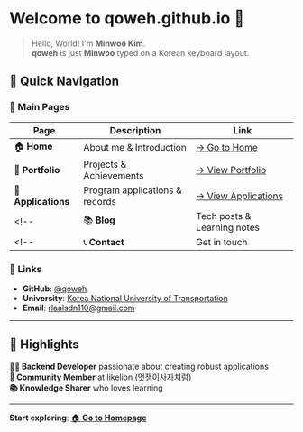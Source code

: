 # Welcome to qoweh.github.io 👋

> Hello, World! I'm **Minwoo Kim**. <br>
> **qoweh** is just **Minwoo** typed on a Korean keyboard layout. <br>

## 🚀 Quick Navigation

### 📖 Main Pages
| Page | Description | Link |
|------|-------------|------|
| 🏠 **Home** | About me & Introduction | [→ Go to Home](./index.md) |
| 💼 **Portfolio** | Projects & Achievements | [→ View Portfolio](./portfolio.md) |
| 📝 **Applications** | Program applications & records | [→ View Applications](./applications.md) |
<!-- | 📚 **Blog** | Tech posts & Learning notes | [→ Read Blog](./blog.md) | -->
<!-- | 📞 **Contact** | Get in touch | [→ Contact Info](./contact.md) | -->

### 🎯 Links
- **GitHub**: [@qoweh](https://github.com/qoweh)
- **University**: [Korea National University of Transportation](https://www.ut.ac.kr/)
- **Email**: [rlaalsdn110@gmail.com](mailto:rlaalsdn110@gmail.com)
<!-- - **Full Portfolio PDF**: [📋 Download](./portfolio/Postfolio.pdf) -->
---
## 🌟 Highlights
**👨‍💻 Backend Developer** passionate about creating robust applications  
**🦁 Community Member** at likelion ([멋쟁이사자처럼](https://likelion.university/))  
**📚 Knowledge Sharer** who loves learning  

---

<!-- ## 📁 Repository Structure 
```
qoweh.github.io/
├── index.md          # 🏠 Main homepage
├── portfolio.md       # 💼 Portfolio showcase
├── blog.md           # 📚 Blog posts (coming soon)
├── contact.md        # 📞 Contact information
├── introduce/        # 📋 Introduction materials
└── portfolio/        # 🗂️ Project files & documents
    ├── git-github/   # Git & GitHub session materials
    └── trenditon/    # Trenditon hackathon project
```
---
-->
**Start exploring**: [🏠 **Go to Homepage**](./index.md)